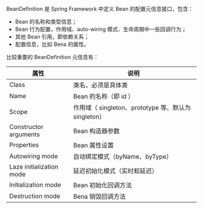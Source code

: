 BeanDefinition 是 Spring Framework 中定义 Bean 的配置元信息接口，包含：

- Bean 的名称和类型信息；
- Bean 行为配置，作用域、auto-wiring 模式、生命周期中一些回调行为；
- 其他 Bean 引用，即依赖关系；
- 配置信息，比如 Bena 的属性。

比较重要的 BeanDefinition 元信息有：

| 属性                     | 说明                                                 |
| ------------------------ | ---------------------------------------------------- |
| Class                    | 类名，必须是具体类                                   |
| Name                     | Bean 的名称（即 id ）                                |
| Scope                    | 作用域（ singleton、prototype 等、默认为 singleton） |
| Constructor arguments    | Bean 构造器参数                                      |
| Properties               | Bean 属性设置                                        |
| Autowiring mode          | 自动绑定模式（byName、byType）                       |
| Laze initialization mode | 延迟初始化模式（实时和延迟）                         |
| Initialization mode      | Bean 初始化回调方法                                  |
| Destruction mode         | Bena 销毁回调方法                                    |

